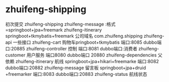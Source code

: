 # zhuifeng-shipping
初次提交
zhuifeng-shipping
zhuifeng-message :格式 =springboot+jpa+freemark
zhuifeng-itinerary springboot+tkmybatis+freemark
公司域名 com.zhuifeng.shipping
zhuifeng-api  一些接口
zhuifeng-cart  购物车pringboot+tkmybatis 端口:8085 dubbo端口:20885
zhuifeng-controller  控制  端口:8081 dubbo端口:消费者
zhuifeng-customer 用户服务 端口8080 dubbo端口 20880
zhuifeng-dependencies 父依赖
zhuifeng-itinerary  航线  springboot+jpa+hikari+freemarke 端口:8082 dubbo端口:20882
zhuifeng-message 留言板 springboot+jpa+druid +freemarker 端口:8083 dubbo端口:20883
zhuifeng-status 航线状态
